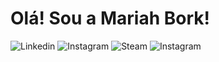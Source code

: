 # Olá! Sou a Mariah Bork!

![Linkedin](https://img.shields.io/badge/LinkedIn-0077B5?style=for-the-badge&logo=linkedin&logoColor=white)
![Instagram](https://img.shields.io/badge/Instagram-E4405F?style=for-the-badge&logo=instagram&logoColor=white)
![Steam](https://img.shields.io/badge/Steam-000000?style=for-the-badge&logo=steam&logoColor=white)
![Instagram](https://img.shields.io/badge/Discord-7289DA?style=for-the-badge&logo=discord&logoColor=white)
